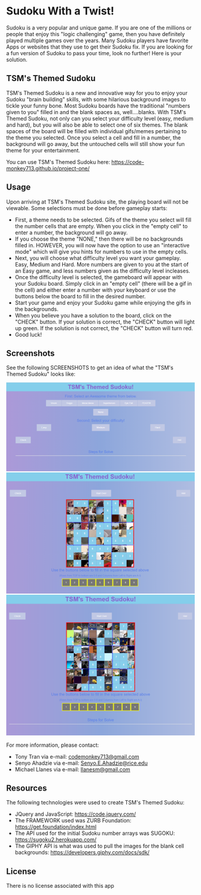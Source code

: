 # Sudoku With a Twist!

Sudoku is a very popular and unique game. If you are one of the millions or people that enjoy this "logic challenging" game, then you have definitely played multiple games over the years. Many Sudoku players have favorite Apps or websites that they use to get their Sudoku fix. If you are looking for a fun version of Sudoku to pass your time, look no further! Here is your solution.

## TSM's Themed Sudoku

TSM's Themed Sudoku is a new and innovative way for you to enjoy your Sudoku "brain building" skills, with some hilarious background images to tickle your funny bone. Most Sudoku boards have the traditional "numbers given to you" filled in and the blank spaces as, well....blanks. With TSM's Themed Sudoku, not only can you select your difficulty level (easy, medium and hard), but you will also be able to select one of six themes. The blank spaces of the board will be filled with individual gifs/memes pertaining to the theme you selected. Once you select a cell and fill in a number, the background will go away, but the untouched cells will still show your fun theme for your entertainment.

You can use TSM's Themed Sudoku here:
https://code-monkey713.github.io/project-one/

## Usage

Upon arriving at TSM's Themed Sudoku site, the playing board will not be viewable. Some selections must be done before gameplay starts:

- First, a theme needs to be selected. Gifs of the theme you select will fill the number cells that are empty. When you click in the "empty cell" to enter a number, the background will go away.
- If you choose the theme "NONE," then there will be no backgrounds filled in. HOWEVER, you will now have the option to use an "interactive mode" which will give you hints for numbers to use in the empty cells.
- Next, you will choose what difficulty level you want your gameplay. Easy, Medium and Hard. More numbers are given to you at the start of an Easy game, and less numbers given as the difficulty level incleases.
- Once the difficulty level is selected, the gameboard will appear with your Sudoku board. Simply click in an "empty cell" (there will be a gif in the cell) and either enter a number with your keyboard or use the buttons below the board to fill in the desired number.
- Start your game and enjoy your Sudoku game while enjoying the gifs in the backgrounds.
- When you believe you have a solution to the board, click on the "CHECK" button. If your solution is correct, the "CHECK" button will light up green. If the solution is not correct, the "CHECK" button will turn red.
- Good luck!

## Screenshots

See the following SCREENSHOTS to get an idea of what the "TSM's Themed Sudoku" looks like:

![Themed Sudoku Image 1](./assets/readme-images/image1.PNG)
![Themed Sudoku Image 2](./assets/readme-images/image2.PNG)
![Themed Sudoku Image 3](./assets/readme-images/image3.PNG)

For more information, please contact:

- Tony Tran via e-mail: codemonkey713@gmail.com
- Senyo Ahadzie via e-mail: Senyo.E.Ahadzie@rice.edu
- Michael Llanes via e-mail: llanesm@gmail.com

## Resources

The following technologies were used to create TSM's Themed Sudoku:

- JQuery and JavaScript: https://code.jquery.com/
- The FRAMEWORK used was ZURB Foundation: https://get.foundation/index.html
- The API used for the initial Sudoku number arrays was SUGOKU: https://sugoku2.herokuapp.com/
- The GIPHY API is what was used to pull the images for the blank cell backgrounds: https://developers.giphy.com/docs/sdk/

## License

There is no license associated with this app
